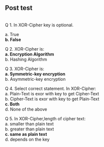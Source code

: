 ## Post test
<br>
Q 1. In XOR-Cipher key is optional.<br>

a. True<br>
<b>b. False<br></b>

Q 2. XOR-Cipher is:<br>
<b>a. Encryption Algorithm<br></b>
b. Hashing Algorithm<br>

Q 3. XOR-Cipher is:<br>
<b>a. Symmetric-key encryption<br></b>
b. Asymmetric-key encryption<br>

Q 4. Select correct statement. In XOR-Cipher:<br>
a. Plain-Text is exor with key to get Cipher-Text<br>
b. Cipher-Text is exor with key to get Plain-Text<br>
<b>c. Both<br></b>
d. None of the above<br>

Q 5. In XOR-Cipher,length of cipher text:<br>
a. smaller than plain text<br>
b. greater than plain text<br>
<b>c. same as plain text<br></b>
d. depends on the key<br>
